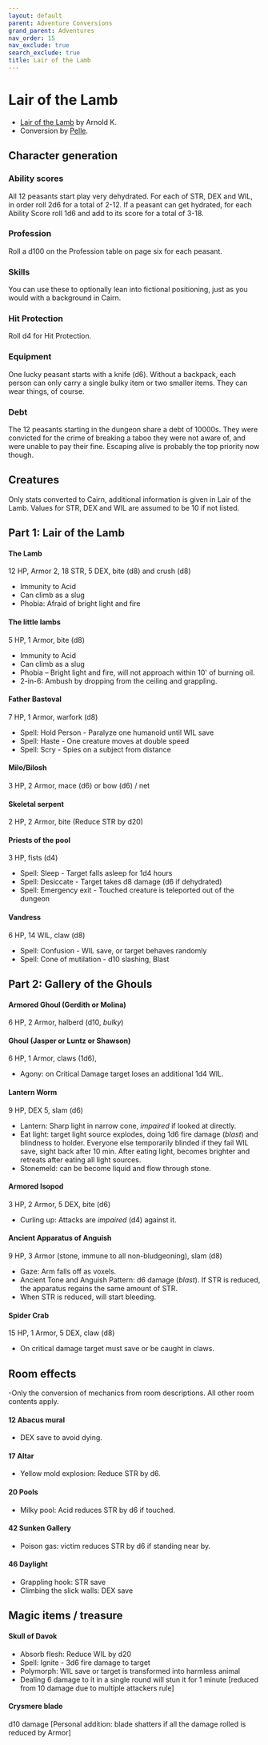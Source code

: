 ```yaml
---
layout: default
parent: Adventure Conversions
grand_parent: Adventures
nav_order: 15
nav_exclude: true
search_exclude: true
title: Lair of the Lamb
---
```


# Lair of the Lamb
- [Lair of the Lamb](http://goblinpunch.blogspot.com/2020/04/lair-of-lamb-final.html) by Arnold K.
- Conversion by [Pelle](https://pellep.itch.io).

## Character generation

### Ability scores
All 12 peasants start play very dehydrated. For each of STR, DEX and WIL, in order roll 2d6 for a total of 2-12. If a peasant can get hydrated, for each Ability Score roll 1d6 and add to its score for a total of 3-18.

### Profession
Roll a d100 on the Profession table on page six for each peasant.

### Skills
You can use these to optionally lean into fictional positioning, just as you would with a background in Cairn.

### Hit Protection
Roll d4 for Hit Protection.

### Equipment
One lucky peasant starts with a knife (d6). Without a backpack, each person can only carry a single bulky item or two smaller items. They can wear things, of course.

### Debt
The 12 peasants starting in the dungeon share a debt of 10000s. They were convicted for the crime of breaking a taboo they were not aware of, and were unable to pay their fine. Escaping alive is probably the top priority now though.

## Creatures
Only stats converted to Cairn, additional information is given in Lair of the Lamb. Values for STR, DEX and WIL are assumed to be 10 if not listed.

## Part 1: Lair of the Lamb

#### The Lamb
12 HP, Armor 2, 18 STR, 5 DEX, bite (d8) and crush (d8)
- Immunity to Acid
- Can climb as a slug
- Phobia: Afraid of bright light and fire

#### The little lambs
5 HP, 1 Armor, bite (d8)
- Immunity to Acid
- Can climb as a slug
- Phobia – Bright light and fire, will not approach within 10' of burning oil.
- 2-in-6: Ambush by dropping from the ceiling and grappling.

#### Father Bastoval
7 HP, 1 Armor, warfork (d8)
- Spell: Hold Person - Paralyze one humanoid until WIL save
- Spell: Haste - One creature moves at double speed
- Spell: Scry - Spies on a subject from distance

#### Milo/Bilosh
3 HP, 2 Armor, mace (d6) or bow (d6) / net

#### Skeletal serpent
2 HP, 2 Armor, bite (Reduce STR by d20)

#### Priests of the pool
3 HP, fists (d4)
- Spell: Sleep - Target falls asleep for 1d4 hours
- Spell: Desiccate -  Target takes d8 damage (d6 if dehydrated)
- Spell: Emergency exit - Touched creature is teleported out of the dungeon


#### Vandress
 6 HP, 14 WIL, claw (d8)
- Spell: Confusion - WIL save, or target behaves randomly
- Spell: Cone of mutilation - d10 slashing, Blast

## Part 2: Gallery of the Ghouls

#### Armored Ghoul (Gerdith or Molina)
6 HP, 2 Armor, halberd (d10, _bulky_)

#### Ghoul (Jasper or Luntz or Shawson)
6 HP, 1 Armor, claws (1d6),
- Agony: on Critical Damage target loses an additional 1d4 WIL.

#### Lantern Worm
9 HP, DEX 5, slam (d6)
- Lantern: Sharp light in narrow cone, _impaired_ if looked at directly.
- Eat light: target light source explodes, doing 1d6 fire damage (_blast_) and blindness to holder. Everyone else temporarily blinded if they fail WIL save, sight back after 10 min. After eating light, becomes brighter and retreats after eating all light sources.
- Stonemeld: can be become liquid and flow through stone.

#### Armored Isopod
3 HP, 2 Armor, 5 DEX, bite (d6)
- Curling up: Attacks are _impaired_ (d4) against it.

#### Ancient Apparatus of Anguish
9 HP, 3 Armor (stone, immune to all non-bludgeoning), slam (d8)
- Gaze: Arm falls off as voxels.
- Ancient Tone and Anguish Pattern: d6 damage (_blast_). If STR is reduced, the apparatus regains the same amount of STR.
- When STR is reduced, will start bleeding.

#### Spider Crab
15 HP, 1 Armor, 5 DEX, claw (d8)
- On critical damage target must save or be caught in claws.

## Room effects
-Only the conversion of mechanics from room descriptions. All other room contents apply.

#### 12 Abacus mural
- DEX save to avoid dying.

#### 17 Altar
- Yellow mold explosion: Reduce STR by d6.

#### 20 Pools
- Milky pool: Acid reduces STR by d6 if touched.

#### 42 Sunken Gallery
- Poison gas: victim reduces STR by d6 if standing near by.

#### 46 Daylight
- Grappling hook: STR save
- Climbing the slick walls: DEX save


## Magic items / treasure
#### Skull of Davok
- Absorb flesh: Reduce WIL by d20
- Spell: Ignite - 3d6 fire damage to target
- Polymorph: WIL save or target is transformed into harmless animal
- Dealing 6 damage to it in a single round will stun it for 1 minute [reduced from 10 damage due to multiple attackers rule]

#### Crysmere blade
d10 damage [Personal addition: blade shatters if all the damage rolled is reduced by Armor]
